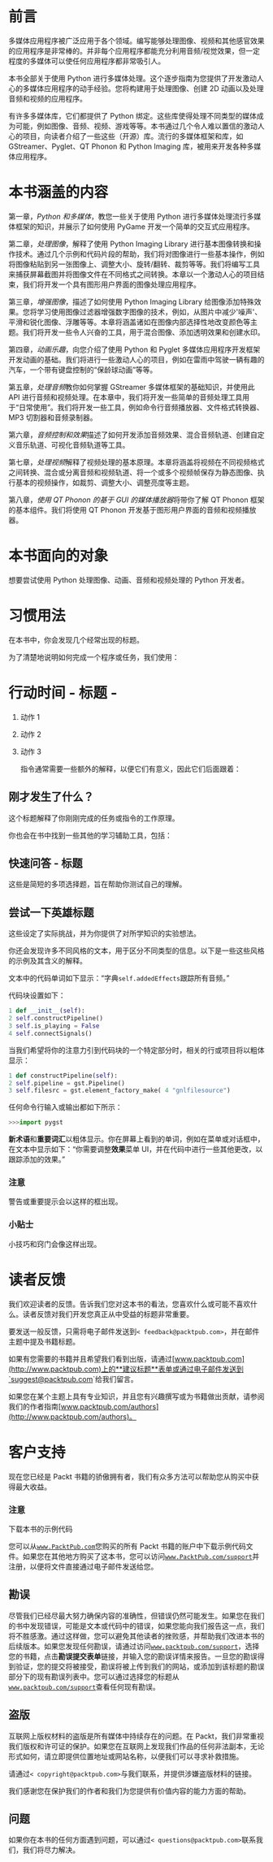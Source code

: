 # 前言

多媒体应用程序被广泛应用于各个领域。编写能够处理图像、视频和其他感官效果的应用程序是非常棒的。并非每个应用程序都能充分利用音频/视觉效果，但一定程度的多媒体可以使任何应用程序都非常吸引人。

本书全部关于使用 Python 进行多媒体处理。这个逐步指南为您提供了开发激动人心的多媒体应用程序的动手经验。您将构建用于处理图像、创建 2D 动画以及处理音频和视频的应用程序。

有许多多媒体库，它们都提供了 Python 绑定。这些库使得处理不同类型的媒体成为可能，例如图像、音频、视频、游戏等等。本书通过几个令人难以置信的激动人心的项目，向读者介绍了一些这些（开源）库。流行的多媒体框架和库，如 GStreamer、Pyglet、QT Phonon 和 Python Imaging 库，被用来开发各种多媒体应用程序。

# 本书涵盖的内容

第一章，*Python 和多媒体*，教您一些关于使用 Python 进行多媒体处理流行多媒体框架的知识，并展示了如何使用 PyGame 开发一个简单的交互式应用程序。

第二章，*处理图像*，解释了使用 Python Imaging Library 进行基本图像转换和操作技术。通过几个示例和代码片段的帮助，我们将对图像进行一些基本操作，例如将图像粘贴到另一张图像上、调整大小、旋转/翻转、裁剪等等。我们将编写工具来捕获屏幕截图并将图像文件在不同格式之间转换。本章以一个激动人心的项目结束，我们将开发一个具有图形用户界面的图像处理应用程序。

第三章，*增强图像*，描述了如何使用 Python Imaging Library 给图像添加特殊效果。您将学习使用图像过滤器增强数字图像的技术，例如，从图片中减少'噪声'、平滑和锐化图像、浮雕等等。本章将涵盖诸如在图像内部选择性地改变颜色等主题。我们将开发一些令人兴奋的工具，用于混合图像、添加透明效果和创建水印。

第四章，*动画乐趣*，向您介绍了使用 Python 和 Pyglet 多媒体应用程序开发框架开发动画的基础。我们将进行一些激动人心的项目，例如在雷雨中驾驶一辆有趣的汽车，一个带有键盘控制的“保龄球动画”等等。

第五章，*处理音频*教你如何掌握 GStreamer 多媒体框架的基础知识，并使用此 API 进行音频和视频处理。在本章中，我们将开发一些简单的音频处理工具用于“日常使用”。我们将开发一些工具，例如命令行音频播放器、文件格式转换器、MP3 切割器和音频录制器。

第六章，*音频控制和效果*描述了如何开发添加音频效果、混合音频轨道、创建自定义音乐轨道、可视化音频轨道等工具。

第七章，*处理视频*解释了视频处理的基本原理。本章将涵盖将视频在不同视频格式之间转换、混合或分离音频和视频轨道、将一个或多个视频帧保存为静态图像、执行基本的视频操作，如裁剪、调整大小、调整亮度等主题。

第八章，*使用 QT Phonon 的基于 GUI 的媒体播放器*将带你了解 QT Phonon 框架的基本组件。我们将使用 QT Phonon 开发基于图形用户界面的音频和视频播放器。

# 本书面向的对象

想要尝试使用 Python 处理图像、动画、音频和视频处理的 Python 开发者。

# 习惯用法

在本书中，你会发现几个经常出现的标题。

为了清楚地说明如何完成一个程序或任务，我们使用：

# 行动时间 - 标题 -

1.  动作 1

1.  动作 2

1.  动作 3

    指令通常需要一些额外的解释，以便它们有意义，因此它们后面跟着：

## 刚才发生了什么？

这个标题解释了你刚刚完成的任务或指令的工作原理。

你也会在书中找到一些其他的学习辅助工具，包括：

## 快速问答 - 标题

这些是简短的多项选择题，旨在帮助你测试自己的理解。

## 尝试一下英雄标题

这些设定了实际挑战，并为你提供了对所学知识的实验想法。

你还会发现许多不同风格的文本，用于区分不同类型的信息。以下是一些这些风格的示例及其含义的解释。

文本中的代码单词如下显示：“字典`self.addedEffects`跟踪所有音频。”

代码块设置如下：

```py
1 def __init__(self):
2 self.constructPipeline()
3 self.is_playing = False
4 self.connectSignals()

```

当我们希望将你的注意力引到代码块的一个特定部分时，相关的行或项目将以粗体显示：

```py
1 def constructPipeline(self):
2 self.pipeline = gst.Pipeline()
3 self.filesrc = gst.element_factory_make( 4 "gnlfilesource")

```

任何命令行输入或输出都如下所示：

```py
>>>import pygst

```

**新术语**和**重要词汇**以粗体显示。你在屏幕上看到的单词，例如在菜单或对话框中，在文本中显示如下：“你需要调整**效果**菜单 UI，并在代码中进行一些其他更改，以跟踪添加的效果。”

### 注意

警告或重要提示会以这样的框出现。

### 小贴士

小技巧和窍门会像这样出现。

# 读者反馈

我们欢迎读者的反馈。告诉我们您对这本书的看法，您喜欢什么或可能不喜欢什么。读者反馈对我们开发您真正从中受益的标题非常重要。

要发送一般反馈，只需将电子邮件发送到`< feedback@packtpub.com>`，并在邮件主题中提及书籍标题。

如果有您需要的书籍并且希望我们看到出版，请通过[www.packtpub.com](http://www.packtpub.com)上的**建议标题**表单或通过电子邮件发送到`<suggest@packtpub.com>`给我们留言。

如果您在某个主题上具有专业知识，并且您有兴趣撰写或为书籍做出贡献，请参阅我们的作者指南[www.packtpub.com/authors](http://www.packtpub.com/authors)。

# 客户支持

现在您已经是 Packt 书籍的骄傲拥有者，我们有众多方法可以帮助您从购买中获得最大收益。

### 注意

下载本书的示例代码

您可以从[`www.PacktPub.com`](http://www.PacktPub.com)您购买的所有 Packt 书籍的账户中下载示例代码文件。如果您在其他地方购买了这本书，您可以访问[`www.PacktPub.com/support`](http://www.PacktPub.com/support)并注册，以便将文件直接通过电子邮件发送给您。

## 勘误

尽管我们已经尽最大努力确保内容的准确性，但错误仍然可能发生。如果您在我们的书中发现错误，可能是文本或代码中的错误，如果您能向我们报告这一点，我们将不胜感激。通过这样做，您可以避免其他读者的挫败感，并帮助我们改进本书的后续版本。如果您发现任何勘误，请通过访问[`www.packtpub.com/support`](http://www.packtpub.com/support)，选择您的书籍，点击**勘误提交表单**链接，并输入您的勘误详情来报告。一旦您的勘误得到验证，您的提交将被接受，勘误将被上传到我们的网站，或添加到该标题的勘误部分下的现有勘误列表中。您可以通过选择您的标题从[`www.packtpub.com/support`](http://www.packtpub.com/support)查看任何现有勘误。

## 盗版

互联网上版权材料的盗版是所有媒体中持续存在的问题。在 Packt，我们非常重视我们版权和许可证的保护。如果您在互联网上发现我们作品的任何非法副本，无论形式如何，请立即提供位置地址或网站名称，以便我们可以寻求补救措施。

请通过`< copyright@packtpub.com>`与我们联系，并提供涉嫌盗版材料的链接。

我们感谢您在保护我们的作者和我们为您提供有价值内容的能力方面的帮助。

## 问题

如果你在本书的任何方面遇到问题，可以通过`< questions@packtpub.com>`联系我们，我们将尽力解决。
